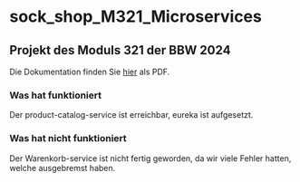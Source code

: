 # sock_shop_M321_Microservices
## Projekt des Moduls 321 der BBW 2024
Die Dokumentation finden Sie [hier](./doc/projekt_dokumentation_architekturskizze.pdf)
als PDF.

### Was hat funktioniert

Der product-catalog-service ist erreichbar, eureka ist aufgesetzt.

### Was hat nicht funktioniert

Der Warenkorb-service ist nicht fertig geworden, da wir viele Fehler hatten,
welche ausgebremst haben.
